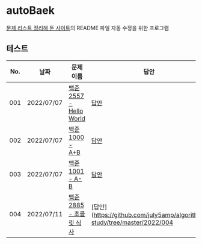 # autoBaek
[문제 리스트 정리해 둔 사이트](https://github.com/july5amp/algorithm-study-list)의 README 파일 자동 수정을 위한 프로그램

## 테스트
No. | 날짜 | 문제 이름 | 답안
--- | --- | --- | ---
001 | 2022/07/07 | [백준 2557 - Hello World](https://www.acmicpc.net/problem/2557) | [답안](https://github.com/july5amp/algorithm-study/tree/master/2022/001)
002 | 2022/07/07 | [백준 1000 - A+B](https://www.acmicpc.net/problem/1000) | [답안](https://github.com/july5amp/algorithm-study/tree/master/2022/002)
003 | 2022/07/07 | [백준 1001 - A-B](https://www.acmicpc.net/problem/1001) | [답안](https://github.com/july5amp/algorithm-study/tree/master/2022/003)
004 | 2022/07/11 | [백준 2885 - 초콜릿 식사](https://www.acmicpc.net/problem/2885) | [답안](https://github.com/july5amp/algorithm-study/tree/master/2022/004
